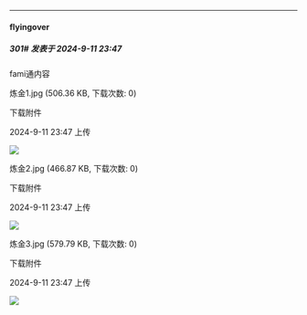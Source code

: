 ﻿
*****

####  flyingover  
##### 301#       发表于 2024-9-11 23:47

fami通内容

炼金1.jpg
(506.36 KB, 下载次数: 0)

下载附件

2024-9-11 23:47 上传

<img src="https://img.saraba1st.com/forum/202409/11/234730m16ryzuihrtm1tbj.jpg" referrerpolicy="no-referrer">

炼金2.jpg
(466.87 KB, 下载次数: 0)

下载附件

2024-9-11 23:47 上传

<img src="https://img.saraba1st.com/forum/202409/11/234733agzfcgqhdn7ttfhu.jpg" referrerpolicy="no-referrer">

炼金3.jpg
(579.79 KB, 下载次数: 0)

下载附件

2024-9-11 23:47 上传

<img src="https://img.saraba1st.com/forum/202409/11/234735ocdgknqoo7vvvboz.jpg" referrerpolicy="no-referrer">

